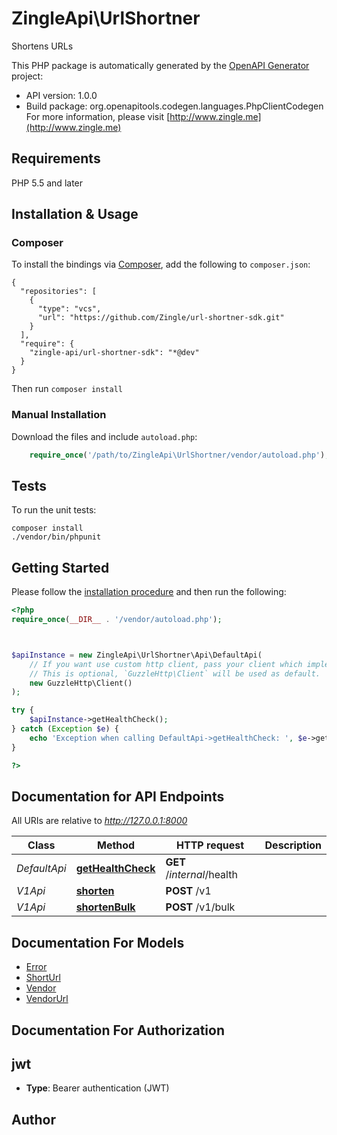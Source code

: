 # ZingleApi\UrlShortner
Shortens URLs

This PHP package is automatically generated by the [OpenAPI Generator](https://openapi-generator.tech) project:

- API version: 1.0.0
- Build package: org.openapitools.codegen.languages.PhpClientCodegen
For more information, please visit [http://www.zingle.me](http://www.zingle.me)

## Requirements

PHP 5.5 and later

## Installation & Usage
### Composer

To install the bindings via [Composer](http://getcomposer.org/), add the following to `composer.json`:

```
{
  "repositories": [
    {
      "type": "vcs",
      "url": "https://github.com/Zingle/url-shortner-sdk.git"
    }
  ],
  "require": {
    "zingle-api/url-shortner-sdk": "*@dev"
  }
}
```

Then run `composer install`

### Manual Installation

Download the files and include `autoload.php`:

```php
    require_once('/path/to/ZingleApi\UrlShortner/vendor/autoload.php');
```

## Tests

To run the unit tests:

```
composer install
./vendor/bin/phpunit
```

## Getting Started

Please follow the [installation procedure](#installation--usage) and then run the following:

```php
<?php
require_once(__DIR__ . '/vendor/autoload.php');



$apiInstance = new ZingleApi\UrlShortner\Api\DefaultApi(
    // If you want use custom http client, pass your client which implements `GuzzleHttp\ClientInterface`.
    // This is optional, `GuzzleHttp\Client` will be used as default.
    new GuzzleHttp\Client()
);

try {
    $apiInstance->getHealthCheck();
} catch (Exception $e) {
    echo 'Exception when calling DefaultApi->getHealthCheck: ', $e->getMessage(), PHP_EOL;
}

?>
```

## Documentation for API Endpoints

All URIs are relative to *http://127.0.0.1:8000*

Class | Method | HTTP request | Description
------------ | ------------- | ------------- | -------------
*DefaultApi* | [**getHealthCheck**](docs/Api/DefaultApi.md#gethealthcheck) | **GET** /_internal_/health | 
*V1Api* | [**shorten**](docs/Api/V1Api.md#shorten) | **POST** /v1 | 
*V1Api* | [**shortenBulk**](docs/Api/V1Api.md#shortenbulk) | **POST** /v1/bulk | 


## Documentation For Models

 - [Error](docs/Model/Error.md)
 - [ShortUrl](docs/Model/ShortUrl.md)
 - [Vendor](docs/Model/Vendor.md)
 - [VendorUrl](docs/Model/VendorUrl.md)


## Documentation For Authorization


## jwt

- **Type**: Bearer authentication (JWT)


## Author




